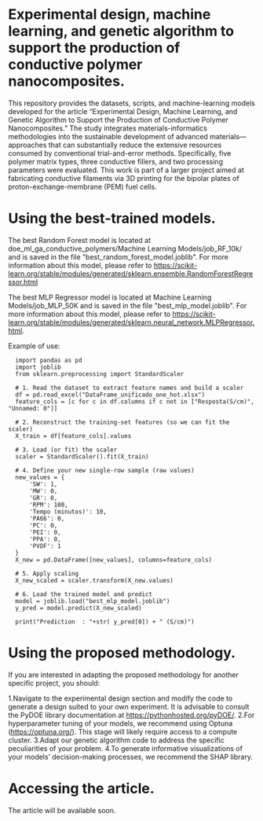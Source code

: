 # Experimental design, machine learning, and genetic algorithm to support the production of conductive polymer nanocomposites.

This repository provides the datasets, scripts, and machine-learning models developed for the article “Experimental Design, Machine Learning, and Genetic Algorithm to Support the Production of Conductive Polymer Nanocomposites.” The study integrates materials-informatics methodologies into the sustainable development of advanced materials—approaches that can substantially reduce the extensive resources consumed by conventional trial-and-error methods. Specifically, five polymer matrix types, three conductive fillers, and two processing parameters were evaluated. This work is part of a larger project aimed at fabricating conductive filaments via 3D printing for the bipolar plates of proton-exchange-membrane (PEM) fuel cells.

# Using the best-trained models.

The best Random Forest model is located at doe_ml_ga_conductive_polymers/Machine Learning Models/job_RF_10k/ and is saved in the file "best_random_forest_model.joblib". For more information about this model, please refer to https://scikit-learn.org/stable/modules/generated/sklearn.ensemble.RandomForestRegressor.html

The best MLP Regressor model is located at Machine Learning Models/job_MLP_50K and is saved in the file "best_mlp_model.joblib". For more information about this model, please refer to https://scikit-learn.org/stable/modules/generated/sklearn.neural_network.MLPRegressor.html.

Example of use:

      import pandas as pd
      import joblib
      from sklearn.preprocessing import StandardScaler
      
      # 1. Read the dataset to extract feature names and build a scaler
      df = pd.read_excel("DataFrame_unificado_one_hot.xlsx")
      feature_cols = [c for c in df.columns if c not in ["Resposta(S/cm)", "Unnamed: 0"]]
      
      # 2. Reconstruct the training‐set features (so we can fit the scaler)
      X_train = df[feature_cols].values
      
      # 3. Load (or fit) the scaler
      scaler = StandardScaler().fit(X_train)
      
      # 4. Define your new single‐row sample (raw values)
      new_values = {
          'SW': 1,
          'MW': 0,
          'GR': 0,
          'RPM': 100,
          'Tempo (minutos)': 10,
          'PA66': 0,
          'PC': 0,
          'PEI': 0,
          'PPA': 0,
          'PVDF': 1
      }
      X_new = pd.DataFrame([new_values], columns=feature_cols)
      
      # 5. Apply scaling
      X_new_scaled = scaler.transform(X_new.values)
      
      # 6. Load the trained model and predict
      model = joblib.load("best_mlp_model.joblib")
      y_pred = model.predict(X_new_scaled)
      
      print("Prediction  : "+str( y_pred[0]) + " (S/cm)")



# Using the proposed methodology.

If you are interested in adapting the proposed methodology for another specific project, you should:

  1.Navigate to the experimental design section and modify the code to generate a design suited to your own experiment. It is advisable to consult the PyDOE library documentation at https://pythonhosted.org/pyDOE/.
  2.For hyperparameter tuning of your models, we recommend using Optuna (https://optuna.org/). This stage will likely require access to a compute cluster.
  3.Adapt our genetic algorithm code to address the specific peculiarities of your problem.
  4.To generate informative visualizations of your models’ decision-making processes, we recommend the SHAP library.

# Accessing the article.

The article will be available soon.
